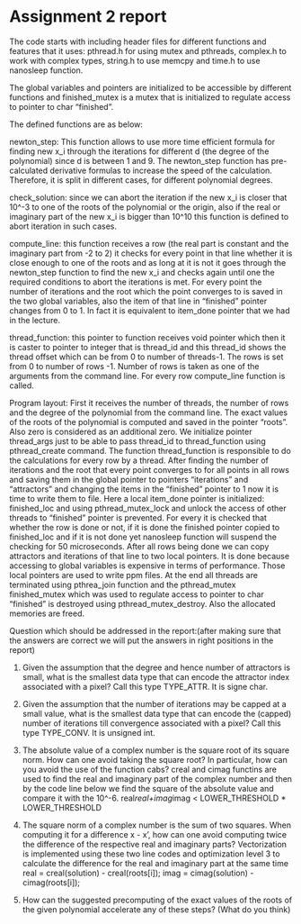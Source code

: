 # Assignment 2 report

The code starts with including header files for different functions and features that it uses: 
pthread.h for using mutex and pthreads, complex.h to work with complex types, string.h to use memcpy and time.h to use nanosleep function.

The global variables and pointers are initialized to be accessible by different functions and finished_mutex is a mutex that is initialized to regulate access to pointer to char “finished”.


The defined functions are as below:

newton_step:  This function allows to use more time efficient formula for finding new x_i through the iterations for 
different d (the degree of the polynomial) since d is between 1 and 9. The newton_step function has pre-calculated 
derivative formulas to increase the speed of the calculation. Therefore, it is split in different cases, for different 
polynomial degrees.

check_solution: since we can abort the iteration if  the new x_i is closer that 10^-3 to one of the roots of the polynomial or the origin, also if  the real or imaginary part of the new x_i is bigger than 10^10 this function is defined to abort iteration in such cases.

compute_line: this function receives a row (the real part is constant and the imaginary part from -2 to 2) it checks for every point in that line whether it is close enough to one of the roots and as long at it is not it goes through the newton_step function to find the new x_i and checks again until one the required conditions to abort the iterations is met. For every point the number of iterations and the root which the point converges to is saved in the two global variables, also the item of that line in “finished” pointer changes from 0 to 1. In fact it is equivalent to item_done pointer that we had in the lecture.

thread_function: this pointer to function receives void pointer which then it is caster to pointer to integer that is thread_id and this thread_id shows the thread offset which can be from 0 to number of threads-1.  The rows is set from 0 to number of rows -1. Number of rows is taken as one of the arguments from the command line.  For every row compute_line function is called.

Program layout:
First it receives the number of threads, the number of rows and the degree of the polynomial from the command line. The exact values of the roots of the polynomial is computed and saved in the pointer “roots”. Also zero is considered as an additional zero.
We initialize pointer thread_args just to be able to pass thread_id to thread_function using pthread_create command. The function thread_function is responsible to do the calculations for every row by a thread. After finding the number of iterations and the root that every point converges to for all points in all rows and saving them in the global pointer to pointers “iterations” and “attractors”	and changing the items in the “finished” pointer to 1 now it is time to write them to file.
Here a local item_done pointer is initialized: finished_loc and using pthread_mutex_lock and unlock the access of other threads to “finished” pointer is prevented. For every it is checked that whether the row is done or not, if it is done the finished pointer copied to finished_loc and if it is not done yet nanosleep function will suspend the checking for 50 microseconds. After all rows being done we can copy attractors and iterations of that line to two local pointers. It is done because accessing to global variables is expensive in terms of performance. Those local pointers are used to write ppm files. At the end all threads are terminated using pthrea_join function and the pthread_mutex finished_mutex which was used to regulate access to pointer to char “finished” is destroyed using pthread_mutex_destroy. Also the allocated memories are freed.


Question which should be addressed in the report:(after making sure that the answers are correct we will put the answers in right positions in the report)

1) Given the assumption that the degree and hence number of attractors is small, what is the smallest data type that can encode the attractor index associated with a pixel? Call this type TYPE_ATTR.
It is signe char.

2) Given the assumption that the number of iterations may be capped at a small value, what is the smallest data type that can encode the (capped) number of iterations till convergence associated with a pixel? Call this type TYPE_CONV.
It is unsigned int.
3) The absolute value of a complex number is the square root of its square norm. How can one avoid taking the square root? In particular, how can you avoid the use of the function cabs?
creal and cimag functins are used to find the real and imaginary part of the complex number and then by the code line below we find the square of the absolute value and compare it with the 10^-6.
real*real+imag*imag < LOWER_THRESHOLD * LOWER_THRESHOLD

4) The square norm of a complex number is the sum of two squares. When computing it for a difference x - x’, how can one avoid computing twice the difference of the respective real and imaginary parts?
Vectorization is implemented using these two line codes and optimization level 3 to calculate the difference for the real and imaginary part at the same time
real = creal(solution) - creal(roots[i]);
imag = cimag(solution) - cimag(roots[i]);

5) How can the suggested precomputing of the exact values of the roots of the given polynomial accelerate any of these steps? (What do you think)
